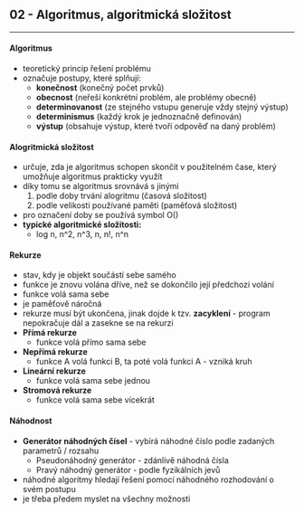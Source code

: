 ## 02 - Algoritmus, algoritmická složitost
----

#### Algoritmus

- teoretický princip řešení problému
- označuje postupy, které splňují:
  - **konečnost** (konečný počet prvků)
  - **obecnost** (neřeší konkrétní problém, ale problémy obecně)
  - **determinovanost** (ze stejného vstupu generuje vždy stejný výstup)
  - **determinismus** (každý krok je jednoznačně definován)
  - **výstup** (obsahuje výstup, které tvoří odpověď na daný problém)

#### Alogritmická složitost

- určuje, zda je algoritmus schopen skončit v použitelném čase, který umožňuje algoritmus prakticky využít
- díky tomu se algoritmus srovnává s jinými
  1. podle doby trvání alogritmu (časová složitost)
  2. podle velikosti používané paměti (paměťová složitost)
- pro označení doby se používá symbol O()
- **typické algoritmické složitosti:**
  - log n, n^2, n^3, n, n!, n^n

#### Rekurze

- stav, kdy je objekt součástí sebe samého
- funkce je znovu volána dříve, než se dokončilo její předchozí volání
- funkce volá sama sebe
- je paměťově náročná
- rekurze musí být ukončena, jinak dojde k tzv. **zacyklení** - program nepokračuje dál a zasekne se na rekurzi
- **Přímá rekurze**
  - funkce volá přímo sama sebe
- **Nepřímá rekurze**
  - funkce A volá funkci B, ta poté volá funkci A - vzniká kruh
- **Lineární rekurze**
  - funkce volá sama sebe jednou
- **Stromová rekurze**
  - funkce volá sama sebe vícekrát

#### Náhodnost

- **Generátor náhodných čísel** - vybírá náhodné číslo podle zadaných parametrů / rozsahu
  - Pseudonáhodný generátor - zdánlivě náhodná čísla
  - Pravý náhodný generátor - podle fyzikálních jevů
- náhodné algoritmy hledají řešení pomocí náhodného rozhodování o svém postupu
- je třeba předem myslet na všechny možnosti
